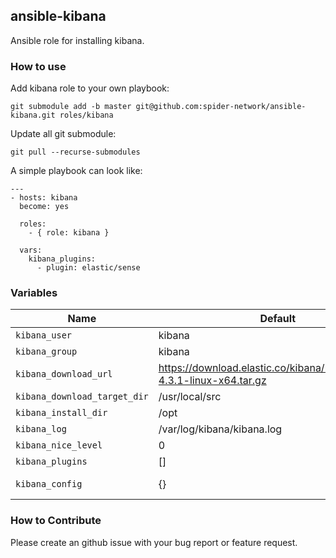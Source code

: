 ## ansible-kibana
Ansible role for installing kibana.

### How to use
Add kibana role to your own playbook:
```
git submodule add -b master git@github.com:spider-network/ansible-kibana.git roles/kibana
```

Update all git submodule:
```
git pull --recurse-submodules
```

A simple playbook can look like:

```
---
- hosts: kibana
  become: yes

  roles:
    - { role: kibana }

  vars:
    kibana_plugins:
      - plugin: elastic/sense
```


### Variables
| Name                                  | Default                    | Description |
| ------------------------------------- | -------------------------- |------------ |
| `kibana_user`                         | kibana                     |             |
| `kibana_group`                        | kibana                     |             |
| `kibana_download_url`                 | https://download.elastic.co/kibana/kibana/kibana-4.3.1-linux-x64.tar.gz | |
| `kibana_download_target_dir`          | /usr/local/src             |             |
| `kibana_install_dir`                  | /opt                       |             |
| `kibana_log`                          | /var/log/kibana/kibana.log |             |
| `kibana_nice_level`                   | 0                          |             |
| `kibana_plugins`                      | []                         |             |
| `kibana_config`                       | {}                         | see [kibana.yml](templates/kibana.yml.j2) |

### How to Contribute
Please create an github issue with your bug report or feature request.
